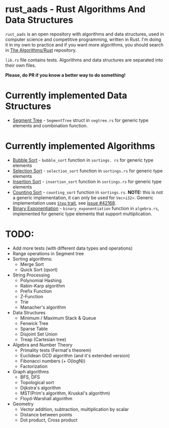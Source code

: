 # rust_aads - Rust Algorithms And Data Structures
`rust_aads` is an open repository with algorithms and data structures, used in computer science and 
competitive programming, written in Rust. I'm doing it in my own to practice and if you want more 
algorithms, you should search in [The Algorithms/Rust](https://github.com/TheAlgorithms/Rust) 
repository.

`lib.rs` file contains tests. Algorithms and data structures are separated into 
their own files.

**Please, do PR if you know a better way to do something!**

# Currently implemented Data Structures
* [Segment Tree](https://en.wikipedia.org/wiki/Segment_tree) - `SegmentTree` struct in 
  `segtree.rs` for generic type elements and combination function.

# Currently implemented Algorithms
* [Bubble Sort](https://en.wikipedia.org/wiki/Bubble_sort) - `bubble_sort` function in `sortings.
  rs` for generic type elements
* [Selection Sort](https://en.wikipedia.org/wiki/Selection_sort) - `selection_sort` function in 
  `sortings.rs`  for generic type elements
* [Insertion Sort](https://en.wikipedia.org/wiki/Insertion_sort) - `insertion_sort` function in 
  `sortings.rs` for generic type elements
* [Counting Sort](https://en.wikipedia.org/wiki/Counting_sort) - `counting_sort` function in 
  `sortings.rs`. **NOTE:** this is not a generic implementation, it can only be used for 
  `Vec<i32>`. Generic implementation uses
  [`Step` trait](https://doc.rust-lang.org/std/iter/trait.Step.html), see 
  [issue #42168](https://github.com/rust-lang/rust/issues/42168).
* [Binary Exponentiation](https://en.wikipedia.org/wiki/Exponentiation_by_squaring) - 
  `binary_exponentiation` function in `algebra.rs`, implemented for generic type elements that 
  support multiplication.



# TODO:
* Add more tests (with different data types and operations)
* Range operations in Segment tree
* Sorting algorithms:
  * Merge Sort
  * Quick Sort (qsort)
* String Processing
  * Polynomial Hashing
  * Rabin-Karp algorithm
  * Prefix Function
  * Z-Function
  * Trie
  * Manacher's algorithm
* Data Structures
  * Minimum / Maximum Stack & Queue
  * Fenwick Tree
  * Sparse Table
  * Disjoint Set Union
  * Treap (Cartesian tree)
* Algebra and Number Theory
  * Primality tests (Fermat's theorem)
  * Euclidean GCD algorithm (and it's extended version)
  * Fibonacci numbers (+ O(logN)) 
  * Factorization
* Graph algorithms
  * BFS, DFS
  * Topological sort
  * Dijkstra's algorithm
  * MST(Prim's algorithm, Kruskal's algorithm)
  * Floyd-Warshall algorithm
* Geometry
  * Vector addition, subtraction, multiplication by scalar
  * Distance between points
  * Dot product, Cross product
